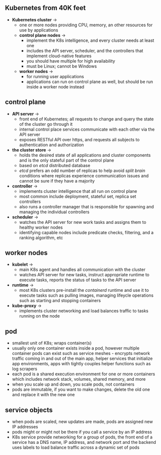 ## Kubernetes from 40K feet
- **Kubernetes cluster** -> 
	- one or more nodes providing CPU, memory, an other resources for use by applications
	- **control plane nodes** -> 
		- implement the K8s intelligence, and every cluster needs at least one
		- includes the API server, scheduler, and the controllers that implement cloud-native features 
		- you should have multiple for high availability
		- must be Linux; cannot be Windows
	- **worker nodes** -> 
		- for running user applications
		- applications can run on control plane as well, but should be run inside a worker node instead

## control plane
- **API server** -> 
	- front end of Kubernetes; all requests to change and query the state of the cluster go through it
	- internal control place services communicate with each other via the API server
	- exposes RESTful API over https, and requests all subjects to authentication and authorization
- **the cluster store** -> 
	- holds the desired state of all applications and cluster components and is the only stateful part of the control plane
	- based on *etcd* distributed database
	- *etcd* prefers an odd number of replicas to help avoid *split brain* conditions where replicas experience communication issues and cannot be sure if they have a majority
- **controller** -> 
	- implements cluster intelligence that all run on control plane
	- most common include deployment, stateful set, replica set controllers
	- also runs a controller manager that is responsible for spawning and managing the individual controllers
- **scheduler** -> 
	- watches the API server for new work tasks and assigns them to healthy worker nodes
	- identifying capable nodes include predicate checks, filtering, and a ranking algorithm, etc

## worker nodes
- **kubelet** -> 
	- main K8s agent and handles all communication with the cluster
	- watches API server for new tasks, instruct appropriate runtime to execute tasks, reports the status of tasks to the API server
- **runtime** -> 
	- most K8s clusters pre-install the *containerd* runtime and use it to execute tasks such as pulling images, managing lifeycle operations such as starting and stopping containers
- **kube-proxy** -> 
	- implements cluster networking and load balances traffic to tasks running on the node

## pod
- smallest unit of K8s; wraps container(s)
- usually only one container exists inside a pod, however multiple container pods can exist such as service meshes - encrypts network traffic coming in and out of the main app, helper services that initialize app environments, apps with tightly couples helper functions such as log scrapers
- each pod is a shared execution environment for one or more containers which includes network stack, volumes, shared memory, and more
- when you scale up and down, you scale pods, not containers
- pods are immutable, if you want to make changes, delete the old one and replace it with the new one

## service objects
- when pods are scaled, new updates are made, pods are assigned new IP addresses
- pods might or might not be there if you call a service by an IP address
- K8s service provide networking for a group of pods, the front end of a service has a DNS name, IP address, and network port and the backend uses labels to load balance traffic across a dynamic set of pods